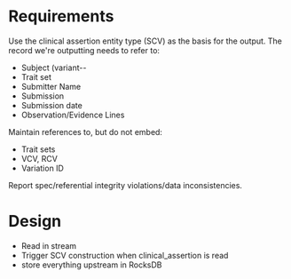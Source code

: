 # Requirements

Use the clinical assertion entity type (SCV) as the basis for the output. The record we're outputting needs to refer to:

* Subject (variant--
* Trait set
* Submitter Name
* Submission
* Submission date
* Observation/Evidence Lines

Maintain references to, but do not embed:
  * Trait sets
  * VCV, RCV
  * Variation ID
  
Report spec/referential integrity violations/data inconsistencies.

# Design

* Read in stream
* Trigger SCV construction when clinical_assertion is read
* store everything upstream in RocksDB
